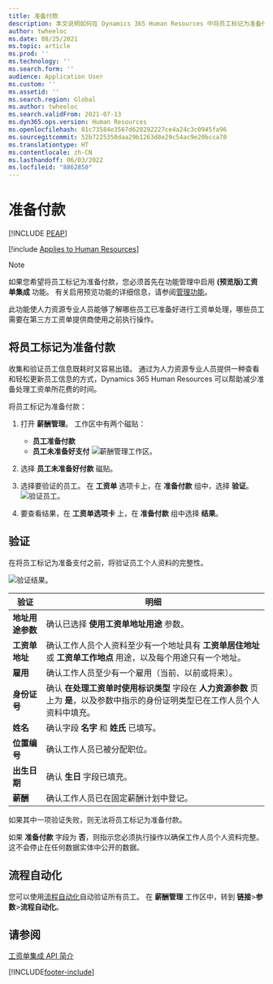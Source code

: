 ```yaml
---
title: 准备付款
description: 本文说明如何在 Dynamics 365 Human Resources 中将员工标记为准备付款。
author: twheeloc
ms.date: 08/25/2021
ms.topic: article
ms.prod: ''
ms.technology: ''
ms.search.form: ''
audience: Application User
ms.custom: ''
ms.assetid: ''
ms.search.region: Global
ms.author: twheeloc
ms.search.validFrom: 2021-07-13
ms.dyn365.ops.version: Human Resources
ms.openlocfilehash: 81c73584e3567d620292227ce4a24c3c0945fa96
ms.sourcegitcommit: 52b7225350daa29b1263d8e29c54ac9e20bcca70
ms.translationtype: HT
ms.contentlocale: zh-CN
ms.lasthandoff: 06/03/2022
ms.locfileid: "8862850"
---
```

# <a name="ready-to-pay"></a>准备付款


[!INCLUDE [PEAP](../includes/peap-1.md)]

[!include [Applies to Human Resources](../includes/applies-to-hr.md)]

> [!NOTE]
> 如果您希望将员工标记为准备付款，您必须首先在功能管理中启用 **(预览版)工资单集成** 功能。 有关启用预览功能的详细信息，请参阅[管理功能](hr-admin-manage-features.md)。

此功能使人力资源专业人员能够了解哪些员工已准备好进行工资单处理，哪些员工需要在第三方工资单提供商使用之前执行操作。

## <a name="mark-employee-as-ready-to-pay"></a>将员工标记为准备付款

收集和验证员工信息既耗时又容易出错。 通过为人力资源专业人员提供一种查看和轻松更新员工信息的方式，Dynamics 365 Human Resources 可以帮助减少准备处理工资单所花费的时间。

将员工标记为准备付款：

1. 打开 **薪酬管理**。 工作区中有两个磁贴： 
    - **员工准备付款**
    - **员工未准备好支付**
    ![薪酬管理工作区。](./media/hr-ready-to-pay-1-workspace.png)

2. 选择 **员工未准备好付款** 磁贴。

3. 选择要验证的员工。 在 **工资单** 选项卡上，在 **准备付款** 组中，选择 **验证**。
    ![验证员工。](./media/hr-ready-to-pay-2-validate.png)

4. 要查看结果，在 **工资单选项卡** 上，在 **准备付款** 组中选择 **结果**。

## <a name="validation"></a>验证

在将员工标记为准备支付之前，将验证员工个人资料的完整性。

![验证结果。](./media/hr-ready-to-pay-3-results.png)

| 验证 | 明细 |
| --- | --- |
| **地址用途参数** | 确认已选择 **使用工资单地址用途** 参数。 |
| **工资单地址** | 确认工作人员个人资料至少有一个地址具有 **工资单居住地址** 或 **工资单工作地点** 用途，以及每个用途只有一个地址。 |
| **雇用** | 确认工作人员至少有一个雇用（当前、以前或将来）。 |
| **身份证号** | 确认 **在处理工资单时使用标识类型** 字段在 **人力资源参数** 页上为 **是**，以及参数中指示的身份证明类型已在工作人员个人资料中填充。 |
| **姓名** | 确认字段 **名字** 和 **姓氏** 已填写。|
| **位置编号** | 确认工作人员已被分配职位。 |
| **出生日期** | 确认 **生日** 字段已填充。 |
| **薪酬** | 确认工作人员已在固定薪酬计划中登记。 |

如果其中一项验证失败，则无法将员工标记为准备付款。

如果 **准备付款** 字段为 **否**，则指示您必须执行操作以确保工作人员个人资料完整。 这不会停止在任何数据实体中公开的数据。 

## <a name="process-automation"></a>流程自动化

您可以使用[流程自动化](/dynamics365/fin-ops-core/dev-itpro/sysadmin/process-automation)自动验证所有员工。 在 **薪酬管理** 工作区中，转到 **链接**\>**参数**\>**流程自动化**。

## <a name="see-also"></a>请参阅

[工资单集成 API 简介](hr-admin-integration-payroll-api-introduction.md)<br>

[!INCLUDE[footer-include](../includes/footer-banner.md)]
